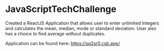 # JavaScriptTechChallenge

Created a ReactJS Application that allows user to enter unlimited Integers and calculates the mean, median, mode or standard deviation. User also has a choice to find average without duplicates. 

Application can be found here: 
https://sq2sr0.csb.app/
